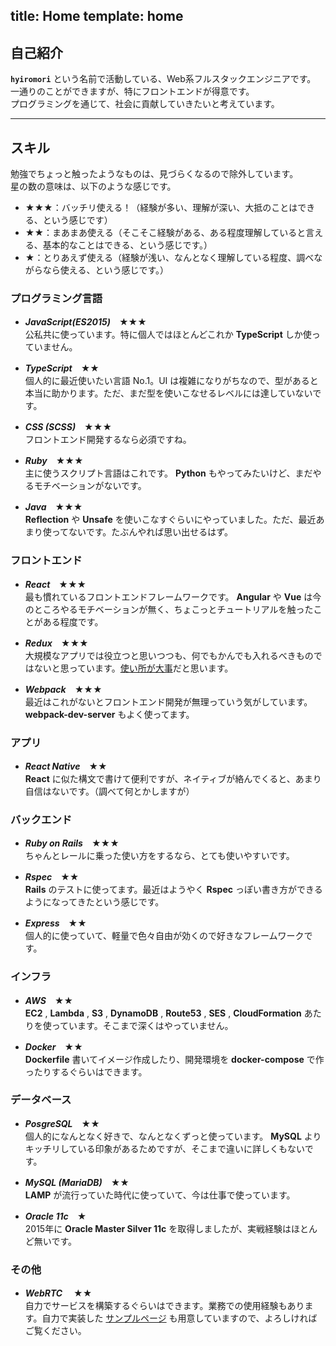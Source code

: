 title: Home
template: home
---

## 自己紹介

**`hyiromori`** という名前で活動している、Web系フルスタックエンジニアです。  
一通りのことができますが、特にフロントエンドが得意です。  
プログラミングを通じて、社会に貢献していきたいと考えています。  

---

## スキル

勉強でちょっと触ったようなものは、見づらくなるので除外しています。  
星の数の意味は、以下のような感じです。

- ★★★：バッチリ使える！（経験が多い、理解が深い、大抵のことはできる、という感じです）
- ★★：まあまあ使える（そこそこ経験がある、ある程度理解していると言える、基本的なことはできる、という感じです。）
- ★：とりあえず使える（経験が浅い、なんとなく理解している程度、調べながらなら使える、という感じです。）

### プログラミング言語

- ***JavaScript(ES2015)***　★★★  
  公私共に使っています。特に個人ではほとんどこれか **TypeScript** しか使っていません。

- ***TypeScript***　★★  
  個人的に最近使いたい言語 No.1。UI は複雑になりがちなので、型があると本当に助かります。ただ、まだ型を使いこなせるレベルには達していないです。

- ***CSS (SCSS)***　★★★  
  フロントエンド開発するなら必須ですね。

- ***Ruby***　★★★  
  主に使うスクリプト言語はこれです。 **Python** もやってみたいけど、まだやるモチベーションがないです。

- ***Java***　★★★  
  **Reflection** や **Unsafe** を使いこなすぐらいにやっていました。ただ、最近あまり使ってないです。たぶんやれば思い出せるはず。

### フロントエンド

- ***React***　★★★  
  最も慣れているフロントエンドフレームワークです。 **Angular** や **Vue** は今のところやるモチベーションが無く、ちょこっとチュートリアルを触ったことがある程度です。

- ***Redux***　★★★  
  大規模なアプリでは役立つと思いつつも、何でもかんでも入れるべきものではないと思っています。[使い所が大事](https://medium.com/@dan_abramov/you-might-not-need-redux-be46360cf367)だと思います。

- ***Webpack***　★★★  
  最近はこれがないとフロントエンド開発が無理っていう気がしています。 **webpack-dev-server** もよく使ってます。

### アプリ

- ***React Native***　★★  
  **React** に似た構文で書けて便利ですが、ネイティブが絡んでくると、あまり自信はないです。（調べて何とかしますが）

### バックエンド

- ***Ruby on Rails***　★★★  
  ちゃんとレールに乗った使い方をするなら、とても使いやすいです。

- ***Rspec***　★★  
  **Rails** のテストに使ってます。最近はようやく **Rspec** っぽい書き方ができるようになってきたという感じです。

- ***Express***　★★  
  個人的に使っていて、軽量で色々自由が効くので好きなフレームワークです。

### インフラ

- ***AWS***　★★  
  **EC2** , **Lambda** , **S3** , **DynamoDB** , **Route53** , **SES** , **CloudFormation** あたりを使っています。そこまで深くはやっていません。

- ***Docker***　★★  
  **Dockerfile** 書いてイメージ作成したり、開発環境を **docker-compose** で作ったりするぐらいはできます。

### データベース

- ***PosgreSQL***　★★  
  個人的になんとなく好きで、なんとなくずっと使っています。 **MySQL** よりキッチリしている印象があるためですが、そこまで違いに詳しくもないです。

- ***MySQL (MariaDB)***　★★  
  **LAMP** が流行っていた時代に使っていて、今は仕事で使っています。

- ***Oracle 11c***　★  
  2015年に **Oracle Master Silver 11c** を取得しましたが、実戦経験はほとんど無いです。

### その他

- ***WebRTC*** 　★★  
  自力でサービスを構築するぐらいはできます。業務での使用経験もあります。自力で実装した [サンプルページ](/labo/#web_rtc/browser_api) も用意していますので、よろしければご覧ください。
